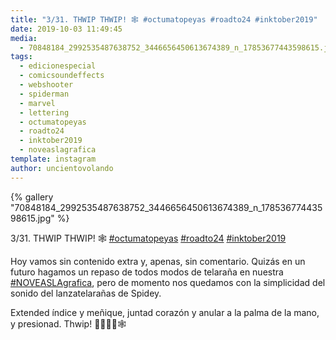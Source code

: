 ```yaml
---
title: "3/31. THWIP THWIP! 🕸 #octumatopeyas #roadto24 #inktober2019"
date: 2019-10-03 11:49:45
media: 
  - 70848184_2992535487638752_3446656450613674389_n_17853677443598615.jpg
tags: 
  - edicionespecial
  - comicsoundeffects
  - webshooter
  - spiderman
  - marvel
  - lettering
  - octumatopeyas
  - roadto24
  - inktober2019
  - noveaslagrafica
template: instagram
author: uncientovolando
---
```


{% gallery "70848184_2992535487638752_3446656450613674389_n_17853677443598615.jpg" %}

3/31. THWIP THWIP! 🕸 [#octumatopeyas](/tags/octumatopeyas) [#roadto24](/tags/roadto24) [#inktober2019](/tags/inktober2019)

Hoy vamos sin contenido extra y, apenas, sin comentario. Quizás en un futuro hagamos un repaso de todos modos de telaraña en nuestra [#NOVEASLAgrafica](/tags/noveaslagrafica), pero de momento nos quedamos con la simplicidad del sonido del lanzatelarañas de Spidey.

Extended índice y meñique, juntad corazón y anular a la palma de la mano, y presionad. Thwip! 🤟🏻🤘🏻🕸
